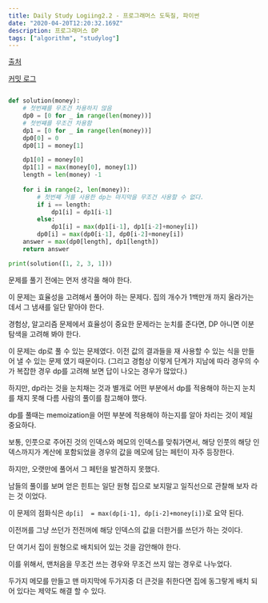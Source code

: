 ```yaml
---
title: Daily Study Logiing2.2 - 프로그래머스 도둑질, 파이썬 
date: "2020-04-20T12:20:32.169Z"
description: 프로그래머스 DP
tags: ["algorithm", "studylog"] 
---
```

[출처](https://programmers.co.kr/learn/courses/30/lessons/42897)


[커밋 로그](https://github.com/Jesscha/algorithmsolutions/commit/ddc431d652d9726349e584db572b303bda29fd1c)

```python

def solution(money):
    # 첫번쨰를 무조건 차용하지 않음
    dp0 = [0 for _ in range(len(money))]
    # 첫번쨰를 무조건 차용함 
    dp1 = [0 for _ in range(len(money))]
    dp0[0] = 0 
    dp0[1] = money[1]

    dp1[0] = money[0]
    dp1[1] = max(money[0], money[1])
    length = len(money) -1
    
    for i in range(2, len(money)):
        # 첫번째 거를 사용한 dp는 마지막을 무조건 사용할 수 없다. 
        if i == length:
            dp1[i] = dp1[i-1]
        else:
            dp1[i] = max(dp1[i-1], dp1[i-2]+money[i])
        dp0[i] = max(dp0[i-1], dp0[i-2]+money[i])
    answer = max(dp0[length], dp1[length])
    return answer

print(solution([1, 2, 3, 1]))


```

문제를 풀기 전에는 먼저 생각을 해야 한다. 

이 문제는 효율성을 고려해서 풀어야 하는 문제다. 집의 개수가 1백만개 까지 올라가는 데서 그 냄새를 일단 맡아야 한다. 

경험상, 알고리즘 문제에서 효율성이 중요한 문제라는 눈치를 준다면, DP 아니면 이분탐색을 고려해 봐야 한다.

이 문제는 dp로 풀 수 있는 문제였다. 이전 값의 결과들을 재 사용할 수 있는 식을 만들어 낼 수 있는 문제 였기 때문이다. (그리고 경험상 이렇게 단계가 지남에 따라 경우의 수가 복잡한 경우 dp를 고려해 보면 답이 나오는 경우가 많았다.)

하지만, dp라는 것을 눈치채는 것과 별개로 어떤 부분에서 dp를 적용해야 하는지 눈치를 채지 못해 다름 사람의 풀이를 참고해야 했다. 

dp를 풀때는 memoization을 어떤 부분에 적용해야 하는지를 알아 차리는 것이 제일 중요하다. 

보통, 인풋으로 주어진 것의 인덱스와 메모의 인덱스를 맞춰가면서, 해당 인풋의 해당 인덱스까지가 계산에 포함되었을 경우의 값을 메모에 담는 페턴이 자주 등장한다. 

하지만, 오랫만에 풀어서 그 페턴을 발견하지 못했다. 

남들의 풀이를 보며 얻은 힌트는 일단 원형 집으로 보지말고 일직선으로 관찰해 보자 라는 것 이었다. 

이 문제의 점화식은 `dp[i]  = max(dp[i-1], dp[i-2]+money[i])`로 요약 된다. 

이전꺼를 그냥 쓰던가 전전꺼에 해당 인덱스의 값을 더한거를 쓰던가 하는 것이다.

단 여기서 집이 원형으로 배치되어 있는 것을 감안해야 한다. 

이를 위해서, 맨처음을 무조건 쓰는 경우와 무조건 쓰지 않는 경우로 나누었다. 

두가지 메모를 만들고 맨 마지막에 두가지중 더 큰것을 취한다면 집에 동그랗게 배치 되어 있다는 제약도 해결 할 수 있다.